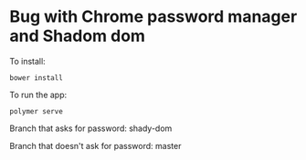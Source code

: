 # Bug with Chrome password manager and Shadom dom

To install:
```
bower install
```

To run the app:
```
polymer serve
```

Branch that asks for password: shady-dom

Branch that doesn't ask for password: master